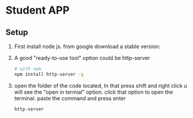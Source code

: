 # Student APP

## Setup 

1. First install node js. from google download a stable version:

2. A good "ready-to-use tool" option could be http-server
    ```bash
    # with npm
    npm install http-server -g
    ```
3. open the folder of the code located,  In that press shift and right click u will see the "open in termial" option. click that option to open the terminal. paste the command and press enter
    ```bash
    http-server
    ```    
